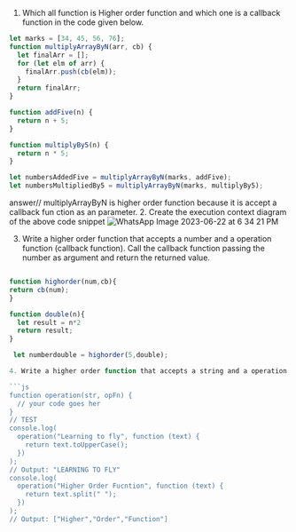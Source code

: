 
1. Which all function is Higher order function and which one is a callback function in the code given below.

```js
let marks = [34, 45, 56, 76];
function multiplyArrayByN(arr, cb) {
  let finalArr = [];
  for (let elm of arr) {
    finalArr.push(cb(elm));
  }
  return finalArr;
}

function addFive(n) {
  return n + 5;
}

function multiplyBy5(n) {
  return n * 5;
}

let numbersAddedFive = multiplyArrayByN(marks, addFive);
let numbersMultipliedBy5 = multiplyArrayByN(marks, multiplyBy5);
```
answer// multiplyArrayByN  is higher order function because it is accept a callback fun ction as an parameter.
2. Create the execution context diagram of the above code snippet
![WhatsApp Image 2023-06-22 at 6 34 21 PM](https://github.com/harish8930/TA-JS-scope-and-closure-TJaaal/assets/129581462/4235f0b9-b0a3-4f85-be4d-3e7e88721b9a)


3. Write a higher order function that accepts a number and a operation function (callback function). Call the callback function passing the number as argument and return the returned value.

```js

function highorder(num,cb){
return cb(num);
}

function double(n){
  let result = n*2
  return result;
}

 let numberdouble = highorder(5,double);

4. Write a higher order function that accepts a string and a operation function (callback function). Call the callback function passing the string as argument and return the returned value.

```js
function operation(str, opFn) {
  // your code goes her
}
// TEST
console.log(
  operation("Learning to fly", function (text) {
    return text.toUpperCase();
  })
);
// Output: "LEARNING TO FLY"
console.log(
  operation("Higher Order Fucntion", function (text) {
    return text.split(" ");
  })
);
// Output: ["Higher","Order","Function"]
```
